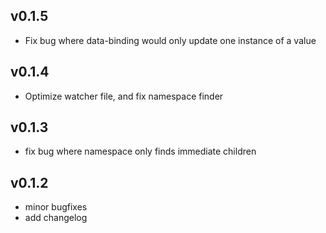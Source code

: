 ## v0.1.5
* Fix bug where data-binding would only update one instance of a value

## v0.1.4
* Optimize watcher file, and fix namespace finder

## v0.1.3
* fix bug where namespace only finds immediate children

## v0.1.2
* minor bugfixes
* add changelog
